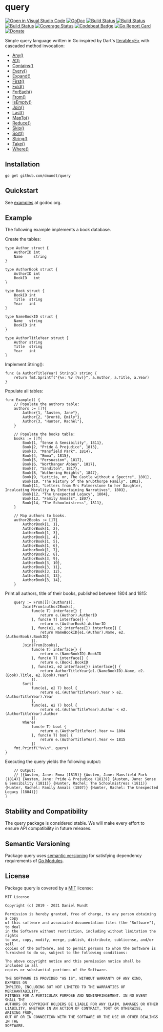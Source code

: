 # query

[![Open in Visual Studio Code](https://open.vscode.dev/badges/open-in-vscode.svg)](https://open.vscode.dev/github.com/dmundt/query) [![GoDoc](https://godoc.org/github.com/dmundt/query?status.svg)](https://godoc.org/github.com/dmundt/query) [![Build Status](https://dev.azure.com/dmundt/query/_apis/build/status/dmundt.query?branchName=master)](https://dev.azure.com/dmundt/query/_build/latest?definitionId=3&branchName=master) [![Build Status](https://github.com/dmundt/query/workflows/Go/badge.svg)](https://github.com/dmundt/query/actions) [![Build Status](https://travis-ci.com/dmundt/query.svg?branch=master)](https://travis-ci.com/dmundt/query) [![Coverage Status](https://coveralls.io/repos/github/dmundt/query/badge.svg?branch=master)](https://coveralls.io/github/dmundt/query?branch=master) [![Codebeat Badge](https://codebeat.co/badges/369691b5-4735-405b-a83d-a61835e346d0)](https://codebeat.co/projects/github-com-dmundt-query-master) [![Go Report Card](https://goreportcard.com/badge/github.com/dmundt/query)](https://goreportcard.com/report/github.com/dmundt/query) [![Donate](https://img.shields.io/badge/Donate-Paypal-blue.svg)](https://www.paypal.com/cgi-bin/webscr?cmd=_s-xclick&hosted_button_id=Z5BSACFWB8DRE&source=url)

Simple query language written in Go inspired by Dart's [Iterable&lt;E>](https://api.dartlang.org/stable/2.2.0/dart-core/Iterable-class.html) with cascaded method invocation:

- [Any()](https://godoc.org/github.com/dmundt/query#Query.Any)
- [At()](https://godoc.org/github.com/dmundt/query#Query.At)
- [Contains()](https://godoc.org/github.com/dmundt/query#Query.Contains)
- [Every()](https://godoc.org/github.com/dmundt/query#Query.Every)
- [Expand()](https://godoc.org/github.com/dmundt/query#Query.Expand)
- [First()](https://godoc.org/github.com/dmundt/query#Query.First)
- [Fold()](https://godoc.org/github.com/dmundt/query#Query.Fold)
- [ForEach()](https://godoc.org/github.com/dmundt/query#Query.ForEach)
- [From()](https://godoc.org/github.com/dmundt/query#From)
- [IsEmpty()](https://godoc.org/github.com/dmundt/query#Query.IsEmpty)
- [Join()](https://godoc.org/github.com/dmundt/query#Query.Join)
- [Last()](https://godoc.org/github.com/dmundt/query#Query.Last)
- [MapTo()](https://godoc.org/github.com/dmundt/query#Query.MapTo)
- [Reduce()](https://godoc.org/github.com/dmundt/query#Query.Reduce)
- [Skip()](https://godoc.org/github.com/dmundt/query#Query.Skip)
- [Sort()](https://godoc.org/github.com/dmundt/query#Query.Sort)
- [String()](https://godoc.org/github.com/dmundt/query#Query.String)
- [Take()](https://godoc.org/github.com/dmundt/query#Query.Task)
- [Where()](https://godoc.org/github.com/dmundt/query#Query.Where)

## Installation

```golang
go get github.com/dmundt/query
```

## Quickstart

See [examples](https://godoc.org/github.com/dmundt/query#pkg-examples) at godoc.org.

## Example

The following example implements a book database.

Create the tables:

```golang
type Author struct {
    AuthorID int
    Name     string
}

type AuthorBook struct {
    AuthorID int
    BookID   int
}

type Book struct {
    BookID int
    Title  string
    Year   int
}

type NameBookID struct {
    Name   string
    BookID int
}

type AuthorTitleYear struct {
    Author string
    Title  string
    Year   int
}
```

Implement String():

```golang
func (a AuthorTitleYear) String() string {
    return fmt.Sprintf("{%v: %v (%v)}", a.Author, a.Title, a.Year)
}
```

Populate all tables:

```golang
func Example() {
    // Populate the authors table:
    authors := []T{
        Author{1, "Austen, Jane"},
        Author{2, "Brontë, Emily"},
        Author{3, "Hunter, Rachel"},
    }

    // Populate the books table:
    books := []T{
        Book{1, "Sense & Sensibility", 1811},
        Book{2, "Pride & Prejudice", 1813},
        Book{3, "Mansfield Park", 1814},
        Book{4, "Emma", 1815},
        Book{5, "Persuasion", 1817},
        Book{6, "Northanger Abbey", 1817},
        Book{7, "Sanditon", 1817},
        Book{8, "Wuthering Heights", 1847},
        Book{9, "Letitia, or, The Castle without a Spectre", 1801},
        Book{10, "The History of the Grubthorpe Family", 1802},
        Book{11, "Letters from Mrs Palmerstone to her Daughter, Inculcating Morality by Entertaining Narratives", 1803},
        Book{12, "The Unexpected Legacy", 1804},
        Book{13, "Family Annals", 1807},
        Book{14, "The Schoolmistress", 1811},
    }

    // Map authors to books.
    author2Books := []T{
        AuthorBook{1, 1},
        AuthorBook{1, 2},
        AuthorBook{1, 3},
        AuthorBook{1, 4},
        AuthorBook{1, 5},
        AuthorBook{1, 6},
        AuthorBook{1, 7},
        AuthorBook{2, 8},
        AuthorBook{3, 9},
        AuthorBook{3, 10},
        AuthorBook{3, 11},
        AuthorBook{3, 12},
        AuthorBook{3, 13},
        AuthorBook{3, 14},
    }
```

Print all authors, title of their books, published between 1804 and 1815:

```golang
    query := From([]T(authors)).
        Join(From(author2Books),
            func(e T) interface{} {
                return e.(Author).AuthorID
            }, func(e T) interface{} {
                return e.(AuthorBook).AuthorID
            }, func(e1, e2 interface{}) interface{} {
                return NameBookID{e1.(Author).Name, e2.(AuthorBook).BookID}
            }).
        Join(From(books),
            func(e T) interface{} {
                return e.(NameBookID).BookID
            }, func(e T) interface{} {
                return e.(Book).BookID
            }, func(e1, e2 interface{}) interface{} {
                return AuthorTitleYear{e1.(NameBookID).Name, e2.(Book).Title, e2.(Book).Year}
            }).
        Sort(
            func(e1, e2 T) bool {
                return e1.(AuthorTitleYear).Year > e2.(AuthorTitleYear).Year
            },
            func(e1, e2 T) bool {
                return e1.(AuthorTitleYear).Author < e2.(AuthorTitleYear).Author
            }).
        Where(
            func(e T) bool {
                return e.(AuthorTitleYear).Year >= 1804
            }, func(e T) bool {
                return e.(AuthorTitleYear).Year <= 1815
            })
    fmt.Printf("%v\n", query)
}
```

Executing the query yields the following output:

```golang
    // Output:
    // [{Austen, Jane: Emma (1815)} {Austen, Jane: Mansfield Park (1814)} {Austen, Jane: Pride & Prejudice (1813)} {Austen, Jane: Sense & Sensibility (1811)} {Hunter, Rachel: The Schoolmistress (1811)} {Hunter, Rachel: Family Annals (1807)} {Hunter, Rachel: The Unexpected Legacy (1804)}]
}
```

## Stability and Compatibility

The query package is considered stable. We will make every effort to ensure API compatibility in future releases.

## Semantic Versioning

Package query uses [semantic versioning](https://semver.org/ "semantic versioning") for satisfying dependency requirements of [Go Modules](https://blog.golang.org/using-go-modules/ "golang modules").

## License

Package query is covered by a [MIT](https://github.com/dmundt/query/blob/master/LICENSE) license:

```text
MIT License

Copyright (c) 2019 - 2021 Daniel Mundt

Permission is hereby granted, free of charge, to any person obtaining a copy
of this software and associated documentation files (the "Software"), to deal
in the Software without restriction, including without limitation the rights
to use, copy, modify, merge, publish, distribute, sublicense, and/or sell
copies of the Software, and to permit persons to whom the Software is
furnished to do so, subject to the following conditions:

The above copyright notice and this permission notice shall be included in all
copies or substantial portions of the Software.

THE SOFTWARE IS PROVIDED "AS IS", WITHOUT WARRANTY OF ANY KIND, EXPRESS OR
IMPLIED, INCLUDING BUT NOT LIMITED TO THE WARRANTIES OF MERCHANTABILITY,
FITNESS FOR A PARTICULAR PURPOSE AND NONINFRINGEMENT. IN NO EVENT SHALL THE
AUTHORS OR COPYRIGHT HOLDERS BE LIABLE FOR ANY CLAIM, DAMAGES OR OTHER
LIABILITY, WHETHER IN AN ACTION OF CONTRACT, TORT OR OTHERWISE, ARISING FROM,
OUT OF OR IN CONNECTION WITH THE SOFTWARE OR THE USE OR OTHER DEALINGS IN THE
SOFTWARE.
```
